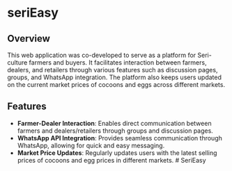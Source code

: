 # seriEasy

## Overview
This web application was co-developed to serve as a platform for Seri-culture farmers and buyers. It facilitates interaction between farmers, dealers, and retailers through various features such as discussion pages, groups, and WhatsApp integration. The platform also keeps users updated on the current market prices of cocoons and eggs across different markets.

## Features
- **Farmer-Dealer Interaction**: Enables direct communication between farmers and dealers/retailers through groups and discussion pages.
- **WhatsApp API Integration**: Provides seamless communication through WhatsApp, allowing for quick and easy messaging.
- **Market Price Updates**: Regularly updates users with the latest selling prices of cocoons and egg prices in different markets.
#   S e r i E a s y  
 